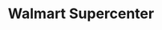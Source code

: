 ---
title: "Walmart Supercenter"
url: /springfield/walmart-supercenter-east-independence-street/
shop: Supermarkt
---
